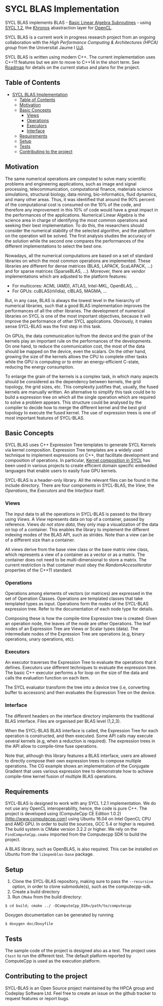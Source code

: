 SYCL BLAS Implementation
=========================================


SYCL BLAS implements BLAS - [Basic Linear Algebra Subroutines](https://en.wikipedia.org/wiki/Basic_Linear_Algebra_Subprogram) - using [SYCL 1.2](
https://www.khronos.org/registry/sycl/specs/sycl-1.2.pdf), the
[Khronos](http://www.khronos.org) abastraction layer for [OpenCL](https://www.khronos.org/opencl/). 

SYCL BLAS is a current work in progress research project from an ongoing 
collaboration with the *High Performance Computing & Architectures (HPCA) group*
from the Universitat Jaume I [UJI](http://www.hpca.uji.es/).

SYCL BLAS is written using modern C++. The current implementation uses C++11 
features but we aim to move to C++14 in the short term.
See [Roadmap](Roadmap.md) for details on the current status and plans for
the project.

Table of Contents
------------------

  * [SYCL BLAS Implementation](#sycl-blas-implementation)
    * [Table of Contents](#table-of-contents)
    * [Motivation](#motivation)
    * [Basic Concepts](#basic-concepts)
      * [Views](#views)
      * [Operations](#operations)
      * [Executors](#executors)
      * [Interface](#interface)
    * [Requirements](#requirements)
    * [Setup](#setup)
    * [Tests](#tests)
    * [Contributing to the project](#contributing-to-the-project)



Motivation
------------

The same numerical operations are computed to solve many scientific problems
and engineering applications, such as image and signal processing,
telecommunication, computational finance, materials science simulations,
structural biology, data mining, bio-informatics, fluid dynamics, and many other
areas. Thus, it was identified that around the 90% percent of the computational
cost is consumed on the 10% of the code, and therefore any improvement in this
10% of code would have a great impact in the performances of the applications.
Numerical Linear Algebra is the science area in charge of identifying the most
common operations and seeking their best implementation. To do this, the
researchers should consider the numerical stability of the selected algorithm,
and the platform on the operation will be solved. The first analysis studies
the accuracy of the solution while the second one compares the performances of
the different implementations to select the best one.

Nowadays, all the numerical computations are based on a set of standard
libraries on which the most common operations are implemented. These libraries
are different for dense matrices (BLAS, LAPACK, ScaLAPACK, ...) and for sparse
matrices (SparseBLAS, ...). Moreover, there are  vendor implementations which
are adjusted to the platform features:
  - For multicores: ACML (AMD), ATLAS, Intel-MKL, OpenBLAS, ...
  - For GPUs: cuBLAS(nVidia), clBLAS, MAGMA, ...  

But, in any case, BLAS is always the lowest level in the hierarchy 
of numerical libraries, such that
a good BLAS implementation improves the performances of all the other
libraries.  The development of numerical libraries on SYCL is one of the most
important objectives, because it will improve the performance of other SYCL
applications. Obviously, it makes sense SYCL-BLAS was the first step in this
task.

On GPUs, the data communication to/from the device and the grain of the kernels
play an important rule on the performances of the developments. On one
hand, to reduce the communication cost, the most of the data should be mapped
on the device, even the scalars. On the other hand, growing the size of the
kernels allows the CPU to complete other tasks while the GPU is computing or to
enter an energy-efficient C-state, reducing the energy consumption. 

To enlarge the grain of the kernels is a complex task, in which many aspects
should be considered as the dependency between kernels, the grid topology, the
grid sizes, etc. This complexity justifies that, usually, the fused kernels are
manually written. An alternative to simplify this task could be to build a
expression tree on which all the single operation which are required to solve a
problem appears. This structure could be analysed by the compiler to decide how
to merge the different kernel and the best grid topology to execute the fused
kernel.  The use of expression trees is one of most important features of
SYCL-BLAS.

Basic Concepts
-----------------

SYCL BLAS uses C++ Expression Tree templates to generate SYCL Kernels via
kernel composition.
Expression Tree templates are a widely used technique to implement expressions
on C++, that facilitate development and composition of operations.
In particular,
[Kernel composition in SYCL](http://dl.acm.org/citation.cfm?id=2791332) has 
been used in various projects to create efficient domain specific embedded
languages that enable users to easily fuse GPU kernels.

SYCL-BLAS is a header-only library. All the relevant files can be found in 
the include directory. 
There are four components in SYCL-BLAS, the *View*, the *Operations*,
the *Executors* and the *Interface* itself.

### Views

The input data to all the operations in SYCL-BLAS is passed to the library
using *Views*.
A *View* represents data on top of a container, passed by reference.
Views *do not store data*, they only map a visualization of the data on top
of a container.
This enables the library to implement the different indexing modes of the
BLAS API, such as strides.
Note than a view can be of a different size than a container.

All views derive from the base view class or the base matrix view class, which
represents a view of a container as a vector or as a matrix. 
The container does not need to be multi-dimensional to store a matrix.
The current restriction is that container must obey the *RandomAccessIterator*
properties of the C++11 standard.

### Operations

Operations among elements of vectors (or matrices) are expressed in the
set of Operation Classes. 
Operations are templated classes that take templated types as input.
Operations form the nodes of the SYCL-BLAS expression tree.
Refer to the documentation of each node type for details.

Composing these is how the compile-time Expression tree is created:
Given an operation node, the leaves of the node are other Operations.
The leaf nodes of an Expression Tree are Views or Scalar types (data).
The intermediate nodes of the Expression Tree are operations (e.g, 
binary operations, unary operations, etc).

### Executors

An executor traverses the Expression Tree to evaluate the operations that it
defines.
Executors use different techniques to evaluate the expression tree.
The basic C++ executor performs a for loop on the size of the data and calls
the evaluation function on each item.

The SYCL evaluator transform the tree into a device tree (i.e, converting 
buffer to accessors) and then evaluates the Expression Tree on the device.

### Interface

The different headers on the interface directory implements the traditional
BLAS interface. 
Files are organised per BLAS level (1,2,3).

When the SYCL-BLAS BLAS interface is called, the Expression Tree for each
operation is constructed, and then executed.
Some API calls may execute several kernels (e.g, when a reduction is required).
The expression trees in the API allow to compile-time fuse operations.

Note that, although this library features a BLAS interface, users are allowed
to directly compose their own expression trees to compose multiple operations.
The CG example shows an implementation of the Conjugate Gradient that uses 
various expression tree to demonstrate how to achieve compile-time kernel fusion
of multiple BLAS operations.

Requirements
----------------

SYCL-BLAS is designed to work with any SYCL 1.2.1 implementation. 
We do not use any OpenCL interoperability, hence, the code is pure C++.
The project is developed using (ComputeCpp CE Edition 1.0.2)[http://www.computecpp.com]
 using Ubuntu 16.04 on Intel OpenCL CPU and AMD GPU.
In order to build the sources, GCC 5.4 or higher is required. 
The build system is CMake version 3.2.2 or higher.
We rely on the `FindComputeCpp.cmake` imported from the Computecpp SDK to
build the project.

A BLAS library, such as OpenBLAS, is also required. This can be installed on
Ubuntu from the `libopenblas-base` package.

Setup
-----------------

1. Clone the SYCL-BLAS repository, making sure to pass the `--recursive` option, in order to clone submodule(s), such as the computecpp-sdk. 
2. Create a build directory
3. Run `CMake` from the build directory:

```
$ cd build; cmake ../ -DComputeCpp_DIR=/path/to/computecpp
```

Doxygen documentation can be generated by running

```
$ doxygen doc/Doxyfile
```

Tests
-----------------

The sample code of the project is designed also as a test.
The project uses `Ctest` to run the different test.
The default platform reported by ComputeCpp is used as the execution platform.


Contributing to the project
-----------------------------

SYCL-BLAS is an Open Source project maintained by the HPCA group and
Codeplay Software Ltd.
Feel free to create an issue on the github tracker to request features or 
report bugs. 


